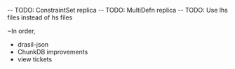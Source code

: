 -- TODO: ConstraintSet replica
-- TODO: MultiDefn replica
-- TODO: Use lhs files instead of hs files


~In order,
- drasil-json
- ChunkDB improvements
- view tickets
